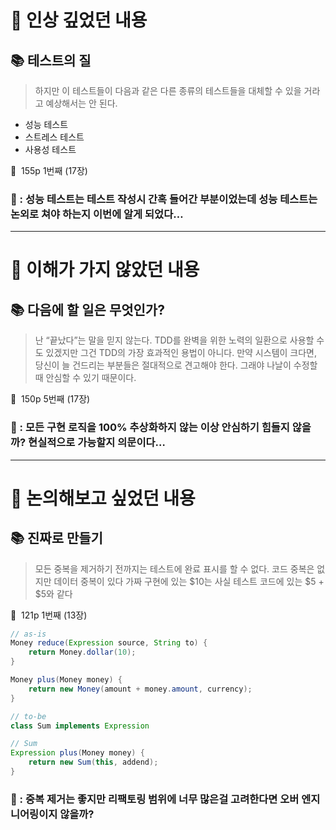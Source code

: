 # 📌 인상 깊었던 내용

## **📚 테스트의 질**

> 하지만 이 테스트들이 다음과 같은 다른 종류의 테스트들을 대체할 수 있을 거라고 예상해서는 안 된다.
- 성능 테스트
- 스트레스 테스트
- 사용성 테스트

📕  155p  1번째 (17장)
> 

### **🧐 : 성능 테스트는 테스트 작성시 간혹 들어간 부분이었는데 성능 테스트는 논외로 쳐야 하는지 이번에 알게 되었다…**

---

# 📌 이해가 가지 않았던 내용

## **📚 다음에 할 일은 무엇인가?**

> 난 “끝났다”는 말을 믿지 않는다. TDD를 완벽을 위한 노력의 일환으로 사용할 수도 있겠지만 그건 TDD의 가장 효과적인 용법이 아니다. 만약 시스템이 크다면, 당신이 늘 건드리는 부분들은 절대적으로 견고해야 한다. 그래야 나날이 수정할 때 안심할 수 있기 때문이다. 

📕  150p  5번째 (17장)
> 

### **🧐 : 모든 구현 로직을 100% 추상화하지 않는 이상 안심하기 힘들지 않을까? 현실적으로 가능할지 의문이다…**

---

# 📌 논의해보고 싶었던 내용

## **📚 진짜로 만들기**

> 모든 중복을 제거하기 전까지는 테스트에 완료 표시를 할 수 없다. 코드 중복은 없지만 데이터 중복이 있다
가짜 구현에 있는 $10는 사실 테스트 코드에 있는 $5 + $5와 같다

📕  121p  1번째 (13장)
> 

```java
// as-is
Money reduce(Expression source, String to) {
	return Money.dollar(10);
}

Money plus(Money money) {
	return new Money(amount + money.amount, currency);
}

// to-be
class Sum implements Expression

// Sum
Expression plus(Money money) {
	return new Sum(this, addend);
}
```

### **🧐 : 중복 제거는 좋지만 리팩토링 범위에 너무 많은걸 고려한다면 오버 엔지니어링이지 않을까?**
